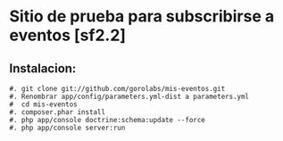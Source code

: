 Sitio de prueba para subscribirse a eventos [sf2.2]
===================================================


Instalacion:
------------

    
    #. git clone git://github.com/gorolabs/mis-eventos.git
    #. Renombrar app/config/parameters.yml-dist a parameters.yml
    #  cd mis-eventos
    #. composer.phar install
    #. php app/console doctrine:schema:update --force
    #. php app/console server:run





